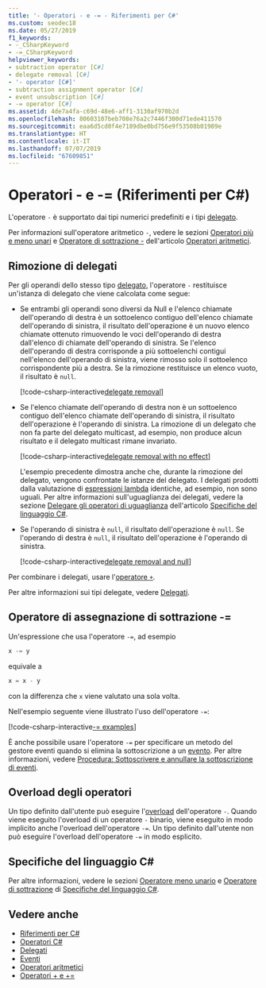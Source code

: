 ```yaml
---
title: '- Operatori - e -= - Riferimenti per C#'
ms.custom: seodec18
ms.date: 05/27/2019
f1_keywords:
- -_CSharpKeyword
- -=_CSharpKeyword
helpviewer_keywords:
- subtraction operator [C#]
- delegate removal [C#]
- '- operator [C#]'
- subtraction assignment operator [C#]
- event unsubscription [C#]
- -= operator [C#]
ms.assetid: 4de7a4fa-c69d-48e6-aff1-3130af970b2d
ms.openlocfilehash: 80603107beb708e76a2c7446f300d71ede411570
ms.sourcegitcommit: eaa6d5cd0f4e7189dbe0bd756e9f53508b01989e
ms.translationtype: HT
ms.contentlocale: it-IT
ms.lasthandoff: 07/07/2019
ms.locfileid: "67609851"
---
```

# <a name="--and---operators-c-reference"></a>Operatori - e -= (Riferimenti per C#)

L'operatore `-` è supportato dai tipi numerici predefiniti e i tipi [delegato](../keywords/delegate.md).

Per informazioni sull'operatore aritmetico `-`, vedere le sezioni [Operatori più e meno unari](arithmetic-operators.md#unary-plus-and-minus-operators) e [Operatore di sottrazione -](arithmetic-operators.md#subtraction-operator--) dell'articolo [Operatori aritmetici](arithmetic-operators.md).

## <a name="delegate-removal"></a>Rimozione di delegati

Per gli operandi dello stesso tipo [delegato](../keywords/delegate.md), l'operatore `-` restituisce un'istanza di delegato che viene calcolata come segue:

- Se entrambi gli operandi sono diversi da Null e l'elenco chiamate dell'operando di destra è un sottoelenco contiguo dell'elenco chiamate dell'operando di sinistra, il risultato dell'operazione è un nuovo elenco chiamate ottenuto rimuovendo le voci dell'operando di destra dall'elenco di chiamate dell'operando di sinistra. Se l'elenco dell'operando di destra corrisponde a più sottoelenchi contigui nell'elenco dell'operando di sinistra, viene rimosso solo il sottoelenco corrispondente più a destra. Se la rimozione restituisce un elenco vuoto, il risultato è `null`.

  [!code-csharp-interactive[delegate removal](~/samples/csharp/language-reference/operators/SubtractionOperator.cs#DelegateRemoval)]

- Se l'elenco chiamate dell'operando di destra non è un sottoelenco contiguo dell'elenco chiamate dell'operando di sinistra, il risultato dell'operazione è l'operando di sinistra. La rimozione di un delegato che non fa parte del delegato multicast, ad esempio, non produce alcun risultato e il delegato multicast rimane invariato.

  [!code-csharp-interactive[delegate removal with no effect](~/samples/csharp/language-reference/operators/SubtractionOperator.cs#DelegateRemovalNoChange)]

  L'esempio precedente dimostra anche che, durante la rimozione del delegato, vengono confrontate le istanze del delegato. I delegati prodotti dalla valutazione di [espressioni lambda](../../programming-guide/statements-expressions-operators/lambda-expressions.md) identiche, ad esempio, non sono uguali. Per altre informazioni sull'uguaglianza dei delegati, vedere la sezione [Delegare gli operatori di uguaglianza](~/_csharplang/spec/expressions.md#delegate-equality-operators) dell'articolo [Specifiche del linguaggio C#](../language-specification/index.md).

- Se l'operando di sinistra è `null`, il risultato dell'operazione è `null`. Se l'operando di destra è `null`, il risultato dell'operazione è l'operando di sinistra.

  [!code-csharp-interactive[delegate removal and null](~/samples/csharp/language-reference/operators/SubtractionOperator.cs#DelegateRemovalAndNull)]

Per combinare i delegati, usare l'[operatore `+`](addition-operator.md#delegate-combination).

Per altre informazioni sui tipi delegate, vedere [Delegati](../../programming-guide/delegates/index.md).

## <a name="subtraction-assignment-operator--"></a>Operatore di assegnazione di sottrazione -=

Un'espressione che usa l'operatore `-=`, ad esempio

```csharp
x -= y
```

equivale a

```csharp
x = x - y
```

con la differenza che `x` viene valutato una sola volta.
  
Nell'esempio seguente viene illustrato l'uso dell'operatore `-=`:

[!code-csharp-interactive[-= examples](~/samples/csharp/language-reference/operators/SubtractionOperator.cs#SubtractAndAssign)]

È anche possibile usare l'operatore `-=` per specificare un metodo del gestore eventi quando si elimina la sottoscrizione a un [evento](../keywords/event.md). Per altre informazioni, vedere [Procedura: Sottoscrivere e annullare la sottoscrizione di eventi](../../programming-guide/events/how-to-subscribe-to-and-unsubscribe-from-events.md).

## <a name="operator-overloadability"></a>Overload degli operatori

Un tipo definito dall'utente può eseguire l'[overload](operator-overloading.md) dell'operatore `-`. Quando viene eseguito l'overload di un operatore `-` binario, viene eseguito in modo implicito anche l'overload dell'operatore `-=`. Un tipo definito dall'utente non può eseguire l'overload dell'operatore `-=` in modo esplicito.

## <a name="c-language-specification"></a>Specifiche del linguaggio C#

Per altre informazioni, vedere le sezioni [Operatore meno unario](~/_csharplang/spec/expressions.md#unary-minus-operator) e [Operatore di sottrazione](~/_csharplang/spec/expressions.md#subtraction-operator) di [Specifiche del linguaggio C#](~/_csharplang/spec/introduction.md).

## <a name="see-also"></a>Vedere anche

- [Riferimenti per C#](../index.md)
- [Operatori C#](index.md)
- [Delegati](../../programming-guide/delegates/index.md)
- [Eventi](../../programming-guide/events/index.md)
- [Operatori aritmetici](arithmetic-operators.md)
- [Operatori + e +=](addition-operator.md)
